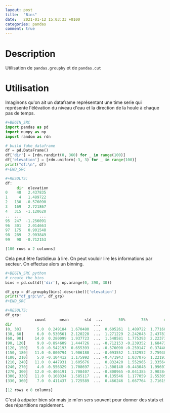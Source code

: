 ```yaml
---
layout: post
title:  "Bins"
date:   2021-01-12 15:03:33 +0100
categories: pandas
comment: true
---
```


# Description

Utilisation de ```pandas.groupby``` et de ```pandas.cut```

<!--more-->

# Utilisation

Imaginons qu'on ait un dataframe représentant une time serie qui représente l'élévation du niveau d'eau et la direction de la houle à chaque pas de temps.

```python
#+BEGIN_SRC
import pandas as pd
import numpy as np
import random as rdn

# build fake dataframe
df = pd.DataFrame()
df['dir'] = [rdn.randint(0, 360) for _ in range(100)]
df['elevation'] = [rdn.uniform(-3, 3) for _ in range(100)]
print("df:\n", df)
#+END_SRC

#+RESULTS:
df:
     dir  elevation
0    48   2.437835
1     4   1.489722
2   130  -0.576090
3   169   2.721867
4   315  -1.120620
..  ...        ...
95  247  -1.256091
96  301   2.014663
97  175   0.901548
98  289   2.903849
99   98  -0.712153

[100 rows x 2 columns]
```

Cela peut être fastidieux à lire. On peut vouloir lire les informations par secteur. On effectue alors un binning. 

```python
#+BEGIN_SRC python
# create the bins
bins = pd.cut(df['dir'], np.arange(0, 390, 30))

df_grp = df.groupby(bins).describe()['elevation']
print("df_grp:\n", df_grp)
#+END_SRC

#+RESULTS:
df_grp:
             count      mean       std  ...       50%       75%       max
dir                                    ...                              
(0, 30]       5.0  0.249184  1.670480  ...  0.605261  1.489722  1.771682
(30, 60]      6.0  0.530561  2.120228  ...  1.271229  2.242043  2.437835
(60, 90]     14.0  0.280099  1.937723  ...  1.548581  1.775393  2.223731
(90, 120]     9.0 -0.894609  1.444726  ... -0.712153 -0.239352  1.684734
(120, 150]    5.0 -0.542193  0.655393  ... -0.576090 -0.259147  0.374463
(150, 180]   11.0 -0.000794  1.906180  ... -0.093552  1.132952  2.759483
(180, 210]    5.0 -0.104412  1.175992  ... -0.471943  1.037076  1.221931
(210, 240]   11.0  0.447931  1.605676  ...  0.832420  1.552965  2.335645
(240, 270]    4.0 -0.556329  1.708697  ... -1.300140 -0.443048  1.996078
(270, 300]   12.0 -0.406191  1.708407  ... -0.800965 -0.041385  2.903849
(300, 330]   11.0  0.168334  1.585117  ...  0.135546  1.177059  2.553054
(330, 360]    7.0  0.411437  1.725589  ...  0.466246  1.667764  2.716199

[12 rows x 8 columns]

```

C'est à adpater bien sûr mais je m'en sers souvent pour donner des stats et des répartitions rapidement. 